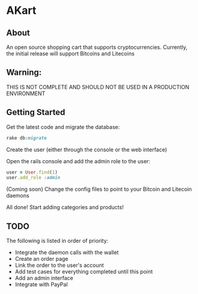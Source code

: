 AKart
==============

About
-----
An open source shopping cart that supports cryptocurrencies. Currently, the initial release will support Bitcoins and Litecoins

Warning:
------
THIS IS NOT COMPLETE AND SHOULD NOT BE USED IN A PRODUCTION ENVIRONMENT

Getting Started
-----
Get the latest code and migrate the database:

```ruby
rake db:migrate
```

Create the user (either through the console or the web interface)

Open the rails console and add the admin role to the user:

```ruby
user = User.find(1)
user.add_role :admin
```
(Coming soon) Change the config files to point to your Bitcoin and Litecoin daemons

All done! Start adding categories and products!

TODO
-----
The following is listed in order of priority:

- Integrate the daemon calls with the wallet
- Create an order page
- Link the order to the user's account
- Add test cases for everything completed until this point
- Add an admin interface
- Integrate with PayPal